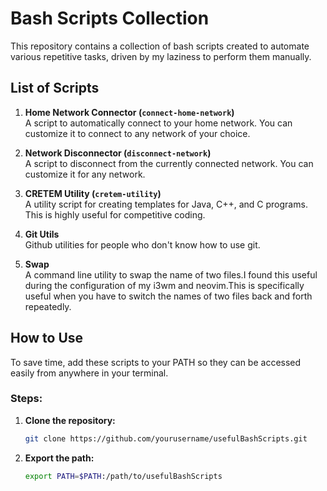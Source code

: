 # Bash Scripts Collection

This repository contains a collection of bash scripts created to automate various repetitive tasks, driven by my laziness to perform them manually. 

## List of Scripts

1. **Home Network Connector (`connect-home-network`)**  
   A script to automatically connect to your home network. You can customize it to connect to any network of your choice.

2. **Network Disconnector (`disconnect-network`)**  
   A script to disconnect from the currently connected network. You can customize it for any network.

3. **CRETEM Utility (`cretem-utility`)**  
   A utility script for creating templates for Java, C++, and C programs. This is highly useful for competitive coding.

4. **Git Utils**  
   Github utilities for people who don't know how to use git.
  

5. **Swap**  
   A command line utility to swap the name of two files.I found this useful during the configuration of my i3wm and neovim.This is specifically useful when you have to switch the names of two files back and forth repeatedly. 
## How to Use

To save time, add these scripts to your PATH so they can be accessed easily from anywhere in your terminal.

### Steps:
1. **Clone the repository:**
   ```bash
   git clone https://github.com/yourusername/usefulBashScripts.git
   ```

1. **Export the path:**
   ```bash
   export PATH=$PATH:/path/to/usefulBashScripts
   ```





